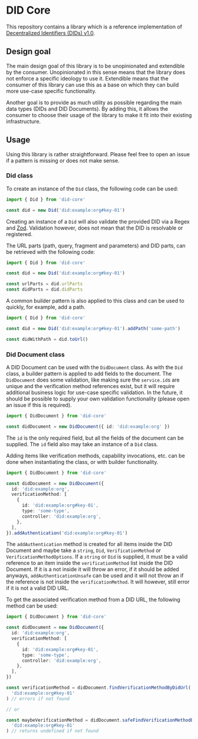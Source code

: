 # DID Core

This repository contains a library which is a reference implementation of
[Decentralized Identifiers (DIDs) v1.0](https://www.w3.org/TR/did-core/).

## Design goal

The main design goal of this library is to be unopinionated and extendible by
the consumer. Unopinionated in this sense means that the library does not
enforce a specific ideology to use it. Extendible means that the consumer of
this library can use this as a base on which they can build more use-case
specific functionality.

Another goal is to provide as much utility as possible regarding the main data
types (DIDs and DID Documents). By adding this, it allows the consumer to
choose their usage of the library to make it fit into their existing
infrastructure.

## Usage

Using this library is rather straightforward. Please feel free to open an issue
if a pattern is missing or does not make sense.

### Did class

To create an instance of the `Did` class, the following code can be used:

```typescript
import { Did } from 'did-core'

const did = new Did('did:example:org#key-01')
```

Creating an instance of a `Did` will also validate the provided DID via a Regex
and [Zod](https://zod.dev). Validation however, does not mean that the DID is
resolvable or registered.

The URL parts (path, query, fragment and parameters) and DID parts, can be
retrieved with the following code:

```typescript
import { Did } from 'did-core'

const did = new Did('did:example:org#key-01')

const urlParts = did.urlParts
const didParts = did.didParts
```

A common builder pattern is also applied to this class and can be used to
quickly, for example, add a path.

```typescript
import { Did } from 'did-core'

const did = new Did('did:example:org#key-01').addPath('some-path')

const didWithPath = did.toUrl()
```

### Did Document class

A DID Document can be used with the `DidDocument` class. As with the `Did`
class, a builder pattern is applied to add fields to the document. The
`DidDocument` does some validation, like making sure the `service.id`s are
unique and the verification method references exist, but it will require
additional business logic for use-case specific validation. In the future, it
should be possible to supply your own validation functionality (please open an
issue if this is required).

```typescript
import { DidDocument } from 'did-core'

const didDocument = new DidDocument({ id: 'did:example:org' })
```

The `id` is the only required field, but all the fields of the document can be
supplied. The `id` field also may take an instance of a `Did` class.

Adding items like verification methods, capability invocations, etc. can be
done when instantiating the class, or with builder functionality.

```typescript
import { DidDocument } from 'did-core'

const didDocument = new DidDocument({
  id: 'did:example:org',
  verificationMethod: [
    {
      id: 'did:example:org#key-01',
      type: 'some-type',
      controller: 'did:example:org',
    },
  ],
}).addAuthentication('did:example:org#key-01')
```

The `addAuthentication` method is created for all items inside the DID Document
and maybe take a `string`, `Did`, `VerificationMethod` or
`VerificationMethodOptions`. If a `string` or `Did` is supplied, it must be a
valid reference to an item inside the `verificationMethod` list inside the DID
Document. If it is a not inside it will throw an error, if it should be added
anyways, `addAuthenticationUnsafe` can be used and it will not throw an if the
reference is not inside the `verificationMethod`. It will however, still error
if it is not a valid DID URL.

To get the associated verification method from a DID URL, the following method can be used:

```typescript
import { DidDocument } from 'did-core'

const didDocument = new DidDocument({
  id: 'did:example:org',
  verificationMethod: [
    {
      id: 'did:example:org#key-01',
      type: 'some-type',
      controller: 'did:example:org',
    },
  ],
})

const verificationMethod = didDocument.findVerificationMethodByDidUrl(
  'did:example:org#key-01'
) // errors if not found

// or

const maybeVerificationMethod = didDocument.safeFindVerificationMethodByDidUrl(
  'did:example:org#key-01'
) // returns undefined if not found
```
